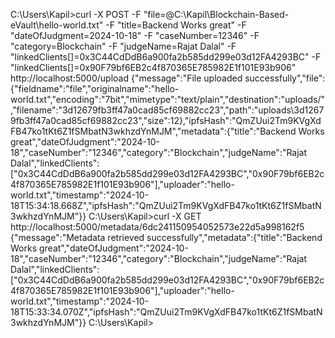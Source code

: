 
C:\Users\Kapil>curl -X POST -F "file=@C:\Kapil\Blockchain-Based-eVault\hello-world.txt" -F "title=Backend Works great" -F "dateOfJudgment=2024-10-18" -F "caseNumber=12346" -F "category=Blockchain" -F "judgeName=Rajat Dalal" -F "linkedClients[]=0x3C44CdDdB6a900fa2b585dd299e03d12FA4293BC" -F "linkedClients[]=0x90F79bf6EB2c4f870365E785982E1f101E93b906" http://localhost:5000/upload
{"message":"File uploaded successfully","file":{"fieldname":"file","originalname":"hello-world.txt","encoding":"7bit","mimetype":"text/plain","destination":"uploads/","filename":"3d12679fb3ff47a0cad85cf69882cc23","path":"uploads\\3d12679fb3ff47a0cad85cf69882cc23","size":12},"ipfsHash":"QmZUui2Tm9KVgXdFB47ko1tKt6Z1fSMbatN3wkhzdYnMJM","metadata":{"title":"Backend Works great","dateOfJudgment":"2024-10-18","caseNumber":"12346","category":"Blockchain","judgeName":"Rajat Dalal","linkedClients":["0x3C44CdDdB6a900fa2b585dd299e03d12FA4293BC","0x90F79bf6EB2c4f870365E785982E1f101E93b906"],"uploader":"hello-world.txt","timestamp":"2024-10-18T15:34:18.668Z","ipfsHash":"QmZUui2Tm9KVgXdFB47ko1tKt6Z1fSMbatN3wkhzdYnMJM"}}
C:\Users\Kapil>curl -X GET http://localhost:5000/metadata/6dc241150954052573e22d5a998162f5
{"message":"Metadata retrieved successfully","metadata":{"title":"Backend Works great","dateOfJudgment":"2024-10-18","caseNumber":"12346","category":"Blockchain","judgeName":"Rajat Dalal","linkedClients":["0x3C44CdDdB6a900fa2b585dd299e03d12FA4293BC","0x90F79bf6EB2c4f870365E785982E1f101E93b906"],"uploader":"hello-world.txt","timestamp":"2024-10-18T15:33:34.070Z","ipfsHash":"QmZUui2Tm9KVgXdFB47ko1tKt6Z1fSMbatN3wkhzdYnMJM"}}
C:\Users\Kapil>